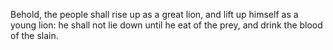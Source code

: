 Behold, the people shall rise up as a great lion, and lift up himself as a young lion: he shall not lie down until he eat of the prey, and drink the blood of the slain.
